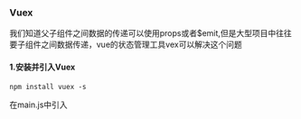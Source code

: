 ### Vuex
我们知道父子组件之间数据的传递可以使用props或者$emit,但是大型项目中往往
要子组件之间数据传递，vue的状态管理工具vex可以解决这个问题
#### 1.安装并引入Vuex
```
npm install vuex -s
```
在main.js中引入